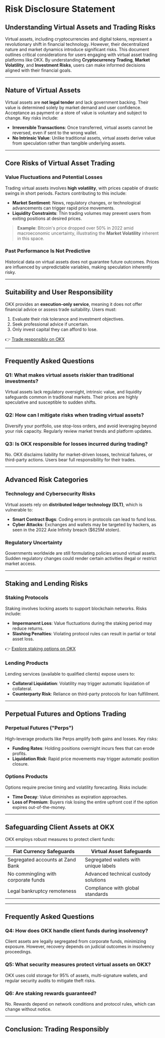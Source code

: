 # Risk Disclosure Statement

## Understanding Virtual Assets and Trading Risks

Virtual assets, including cryptocurrencies and digital tokens, represent a revolutionary shift in financial technology. However, their decentralized nature and market dynamics introduce significant risks. This document outlines critical considerations for users engaging with virtual asset trading platforms like OKX. By understanding **Cryptocurrency Trading**, **Market Volatility**, and **Investment Risks**, users can make informed decisions aligned with their financial goals.

---

## Nature of Virtual Assets

Virtual assets are **not legal tender** and lack government backing. Their value is determined solely by market demand and user confidence. Acceptance as payment or a store of value is voluntary and subject to change. Key risks include:

- **Irreversible Transactions**: Once transferred, virtual assets cannot be reversed, even if sent to the wrong wallet.
- **No Intrinsic Value**: Unlike traditional assets, virtual assets derive value from speculation rather than tangible underlying assets.

---

## Core Risks of Virtual Asset Trading

### Value Fluctuations and Potential Losses

Trading virtual assets involves **high volatility**, with prices capable of drastic swings in short periods. Factors contributing to this include:

- **Market Sentiment**: News, regulatory changes, or technological advancements can trigger rapid price movements.
- **Liquidity Constraints**: Thin trading volumes may prevent users from exiting positions at desired prices.

> **Example**: Bitcoin's price dropped over 50% in 2022 amid macroeconomic uncertainty, illustrating the **Market Volatility** inherent in this space.

### Past Performance Is Not Predictive

Historical data on virtual assets does not guarantee future outcomes. Prices are influenced by unpredictable variables, making speculation inherently risky.

---

## Suitability and User Responsibility

OKX provides an **execution-only service**, meaning it does not offer financial advice or assess trade suitability. Users must:

1. Evaluate their risk tolerance and investment objectives.
2. Seek professional advice if uncertain.
3. Only invest capital they can afford to lose.

👉 [Trade responsibly on OKX](https://bit.ly/okx-bonus)

---

## Frequently Asked Questions

### **Q1: What makes virtual assets riskier than traditional investments?**
Virtual assets lack regulatory oversight, intrinsic value, and liquidity safeguards common in traditional markets. Their prices are highly speculative and susceptible to sudden shifts.

### **Q2: How can I mitigate risks when trading virtual assets?**
Diversify your portfolio, use stop-loss orders, and avoid leveraging beyond your risk capacity. Regularly review market trends and platform updates.

### **Q3: Is OKX responsible for losses incurred during trading?**
No. OKX disclaims liability for market-driven losses, technical failures, or third-party actions. Users bear full responsibility for their trades.

---

## Advanced Risk Categories

### Technology and Cybersecurity Risks

Virtual assets rely on **distributed ledger technology (DLT)**, which is vulnerable to:

- **Smart Contract Bugs**: Coding errors in protocols can lead to fund loss.
- **Cyber Attacks**: Exchanges and wallets may be targeted by hackers, as seen in the 2022 Axie Infinity breach ($625M stolen).

### Regulatory Uncertainty

Governments worldwide are still formulating policies around virtual assets. Sudden regulatory changes could render certain activities illegal or restrict market access.

---

## Staking and Lending Risks

### Staking Protocols

Staking involves locking assets to support blockchain networks. Risks include:

- **Impermanent Loss**: Value fluctuations during the staking period may reduce returns.
- **Slashing Penalties**: Violating protocol rules can result in partial or total asset loss.

👉 [Explore staking options on OKX](https://bit.ly/okx-bonus)

### Lending Products

Lending services (available to qualified clients) expose users to:

- **Collateral Liquidation**: Volatility may trigger automatic liquidation of collateral.
- **Counterparty Risk**: Reliance on third-party protocols for loan fulfillment.

---

## Perpetual Futures and Options Trading

### Perpetual Futures ("Perps")

High-leverage products like Perps amplify both gains and losses. Key risks:

- **Funding Rates**: Holding positions overnight incurs fees that can erode profits.
- **Liquidation Risk**: Rapid price movements may trigger automatic position closure.

### Options Products

Options require precise timing and volatility forecasting. Risks include:

- **Time Decay**: Value diminishes as expiration approaches.
- **Loss of Premium**: Buyers risk losing the entire upfront cost if the option expires out-of-the-money.

---

## Safeguarding Client Assets at OKX

OKX employs robust measures to protect client funds:

| **Fiat Currency Safeguards** | **Virtual Asset Safeguards** |
|-------------------------------|------------------------------|
| Segregated accounts at Zand Bank | Segregated wallets with unique labels |
| No commingling with corporate funds | Advanced technical custody solutions |
| Legal bankruptcy remoteness | Compliance with global standards |

---

## Frequently Asked Questions

### **Q4: How does OKX handle client funds during insolvency?**
Client assets are legally segregated from corporate funds, minimizing exposure. However, recovery depends on judicial outcomes in insolvency proceedings.

### **Q5: What security measures protect virtual assets on OKX?**
OKX uses cold storage for 95% of assets, multi-signature wallets, and regular security audits to mitigate theft risks.

### **Q6: Are staking rewards guaranteed?**
No. Rewards depend on network conditions and protocol rules, which can change without notice.

---

## Conclusion: Trading Responsibly
